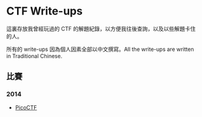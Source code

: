 # CTF Write-ups

這裏存放我曾經玩過的 CTF 的解題紀錄，以方便我往後查詢，以及以些解題卡住的人。

所有的 write-ups 因為個人因素全部以中文撰寫。All the write-ups are written in Traditional Chinese.

## 比賽

### 2014

- [PicoCTF](2014-picoctf/README.md)
